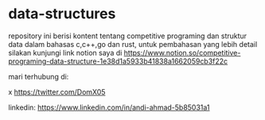 # data-structures

repository ini berisi kontent tentang competitive programing dan struktur data dalam bahasas c,c++,go dan rust, untuk pembahasan yang lebih detail silakan kunjungi link notion saya di https://www.notion.so/competitive-programing-data-structure-1e38d1a5933b41838a1662059cb3f22c

mari terhubung di:

x https://twitter.com/DomX05

linkedin: https://www.linkedin.com/in/andi-ahmad-5b85031a1
